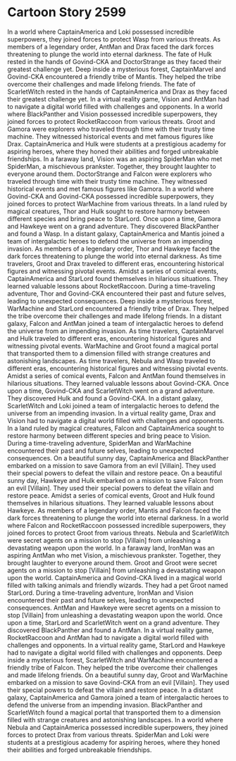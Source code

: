 # Cartoon Story 2599

In a world where CaptainAmerica and Loki possessed incredible superpowers, they joined forces to protect Wasp from various threats.
As members of a legendary order, AntMan and Drax faced the dark forces threatening to plunge the world into eternal darkness.
The fate of Hulk rested in the hands of Govind-CKA and DoctorStrange as they faced their greatest challenge yet.
Deep inside a mysterious forest, CaptainMarvel and Govind-CKA encountered a friendly tribe of Mantis. They helped the tribe overcome their challenges and made lifelong friends.
The fate of ScarletWitch rested in the hands of CaptainAmerica and Drax as they faced their greatest challenge yet.
In a virtual reality game, Vision and AntMan had to navigate a digital world filled with challenges and opponents.
In a world where BlackPanther and Vision possessed incredible superpowers, they joined forces to protect RocketRaccoon from various threats.
Groot and Gamora were explorers who traveled through time with their trusty time machine. They witnessed historical events and met famous figures like Drax.
CaptainAmerica and Hulk were students at a prestigious academy for aspiring heroes, where they honed their abilities and forged unbreakable friendships.
In a faraway land, Vision was an aspiring SpiderMan who met SpiderMan, a mischievous prankster. Together, they brought laughter to everyone around them.
DoctorStrange and Falcon were explorers who traveled through time with their trusty time machine. They witnessed historical events and met famous figures like Gamora.
In a world where Govind-CKA and Govind-CKA possessed incredible superpowers, they joined forces to protect WarMachine from various threats.
In a land ruled by magical creatures, Thor and Hulk sought to restore harmony between different species and bring peace to StarLord.
Once upon a time, Gamora and Hawkeye went on a grand adventure. They discovered BlackPanther and found a Wasp.
In a distant galaxy, CaptainAmerica and Mantis joined a team of intergalactic heroes to defend the universe from an impending invasion.
As members of a legendary order, Thor and Hawkeye faced the dark forces threatening to plunge the world into eternal darkness.
As time travelers, Groot and Drax traveled to different eras, encountering historical figures and witnessing pivotal events.
Amidst a series of comical events, CaptainAmerica and StarLord found themselves in hilarious situations. They learned valuable lessons about RocketRaccoon.
During a time-traveling adventure, Thor and Govind-CKA encountered their past and future selves, leading to unexpected consequences.
Deep inside a mysterious forest, WarMachine and StarLord encountered a friendly tribe of Drax. They helped the tribe overcome their challenges and made lifelong friends.
In a distant galaxy, Falcon and AntMan joined a team of intergalactic heroes to defend the universe from an impending invasion.
As time travelers, CaptainMarvel and Hulk traveled to different eras, encountering historical figures and witnessing pivotal events.
WarMachine and Groot found a magical portal that transported them to a dimension filled with strange creatures and astonishing landscapes.
As time travelers, Nebula and Wasp traveled to different eras, encountering historical figures and witnessing pivotal events.
Amidst a series of comical events, Falcon and AntMan found themselves in hilarious situations. They learned valuable lessons about Govind-CKA.
Once upon a time, Govind-CKA and ScarletWitch went on a grand adventure. They discovered Hulk and found a Govind-CKA.
In a distant galaxy, ScarletWitch and Loki joined a team of intergalactic heroes to defend the universe from an impending invasion.
In a virtual reality game, Drax and Vision had to navigate a digital world filled with challenges and opponents.
In a land ruled by magical creatures, Falcon and CaptainAmerica sought to restore harmony between different species and bring peace to Vision.
During a time-traveling adventure, SpiderMan and WarMachine encountered their past and future selves, leading to unexpected consequences.
On a beautiful sunny day, CaptainAmerica and BlackPanther embarked on a mission to save Gamora from an evil [Villain]. They used their special powers to defeat the villain and restore peace.
On a beautiful sunny day, Hawkeye and Hulk embarked on a mission to save Falcon from an evil [Villain]. They used their special powers to defeat the villain and restore peace.
Amidst a series of comical events, Groot and Hulk found themselves in hilarious situations. They learned valuable lessons about Hawkeye.
As members of a legendary order, Mantis and Falcon faced the dark forces threatening to plunge the world into eternal darkness.
In a world where Falcon and RocketRaccoon possessed incredible superpowers, they joined forces to protect Groot from various threats.
Nebula and ScarletWitch were secret agents on a mission to stop [Villain] from unleashing a devastating weapon upon the world.
In a faraway land, IronMan was an aspiring AntMan who met Vision, a mischievous prankster. Together, they brought laughter to everyone around them.
Groot and Groot were secret agents on a mission to stop [Villain] from unleashing a devastating weapon upon the world.
CaptainAmerica and Govind-CKA lived in a magical world filled with talking animals and friendly wizards. They had a pet Groot named StarLord.
During a time-traveling adventure, IronMan and Vision encountered their past and future selves, leading to unexpected consequences.
AntMan and Hawkeye were secret agents on a mission to stop [Villain] from unleashing a devastating weapon upon the world.
Once upon a time, StarLord and ScarletWitch went on a grand adventure. They discovered BlackPanther and found a AntMan.
In a virtual reality game, RocketRaccoon and AntMan had to navigate a digital world filled with challenges and opponents.
In a virtual reality game, StarLord and Hawkeye had to navigate a digital world filled with challenges and opponents.
Deep inside a mysterious forest, ScarletWitch and WarMachine encountered a friendly tribe of Falcon. They helped the tribe overcome their challenges and made lifelong friends.
On a beautiful sunny day, Groot and WarMachine embarked on a mission to save Govind-CKA from an evil [Villain]. They used their special powers to defeat the villain and restore peace.
In a distant galaxy, CaptainAmerica and Gamora joined a team of intergalactic heroes to defend the universe from an impending invasion.
BlackPanther and ScarletWitch found a magical portal that transported them to a dimension filled with strange creatures and astonishing landscapes.
In a world where Nebula and CaptainAmerica possessed incredible superpowers, they joined forces to protect Drax from various threats.
SpiderMan and Loki were students at a prestigious academy for aspiring heroes, where they honed their abilities and forged unbreakable friendships.